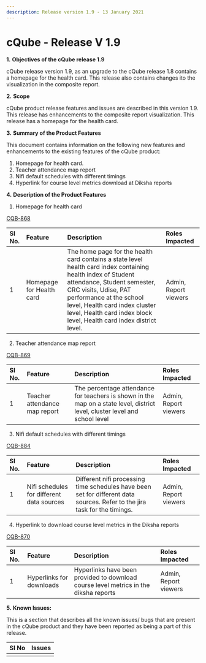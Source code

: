 ```yaml
---
description: Release version 1.9 - 13 January 2021
---
```


# cQube - Release V 1.9

**1.**           **Objectives of the cQube release 1.9**

cQube release version 1.9, as an upgrade to the cQube release 1.8 contains a homepage for the health card. This release also contains changes ito the visualization in the composite report.

**2.**           **Scope**

cQube product release features and issues are described in this version 1.9. This release has enhancements to the composite report visualization. This release has a homepage for the health card.

**3.**           **Summary of the Product Features** 

This document contains information on the following new features and enhancements to the existing features of the cQube product:

1. Homepage for health card.
2. Teacher attendance map report
3. Nifi default schedules with different timings
4. Hyperlink for course level metrics download at Diksha reports

**4.**           **Description of the Product Features**

1. Homepage for health card

 [CQB-868](https://project-sunbird.atlassian.net/browse/CQB-868)

| Sl No. | Feature | Description | Roles Impacted |
| :--- | :--- | :--- | :--- |
| 1 | Homepage for Health card | The home page for the health card contains a state level health card index containing health index of Student attendance, Student semester, CRC visits, Udise, PAT performance at the school level, Health card index cluster level, Health card index block level, Health card index district level. | Admin, Report viewers |

2. Teacher attendance map report

[CQB-869](https://project-sunbird.atlassian.net/browse/CQB-869)

| Sl No. | Feature | Description | Roles Impacted |
| :--- | :--- | :--- | :--- |
| 1 | Teacher attendance map report | The percentage attendance for teachers is shown in the map on a state level, district level, cluster level and school level | Admin, Report viewers |

3. Nifi default schedules with different timings

[CQB-884](https://project-sunbird.atlassian.net/browse/CQB-884)

| Sl No. | Feature | Description | Roles Impacted |
| :--- | :--- | :--- | :--- |
| 1 | Nifi schedules for different data sources | Different nifi processing time schedules have been set for different data sources. Refer to the jira task for the timings. | Admin, Report viewers |

4. Hyperlink to download course level metrics in the Diksha reports

[CQB-870](https://project-sunbird.atlassian.net/browse/CQB-870)

| Sl No. | Feature | Description | Roles Impacted |
| :--- | :--- | :--- | :--- |
| 1 | Hyperlinks for downloads | Hyperlinks have been provided to download course level metrics in the diksha reports | Admin, Report viewers |

**5.**           **Known Issues:**

This is a section that describes all the known issues/ bugs that are present in the cQube product and they have been reported as being a part of this release.

| Sl No | Issues |
| :--- | :--- |
|  |  |

